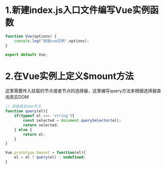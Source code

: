 # 1.新建index.js入口文件编写Vue实例函数

```js
function Vue(options) {
    console.log("我是vue实例",options);
}

export default Vue;
```

# 2.在Vue实例上定义$mount方法

这里需要传入挂载的节点或者节点的选择器，这里编写query方法来根据选择器查询真实DOM

```js
// 获取真实dom节点
function query(el){
    if(typeof el === 'string'){
        const selected = document.querySelector(el);
        return selected;
    } else {
        return el;
    }
}

Vue.prototype.$mount = function(el){
    el = el ? query(el) : undefined;
}
```

